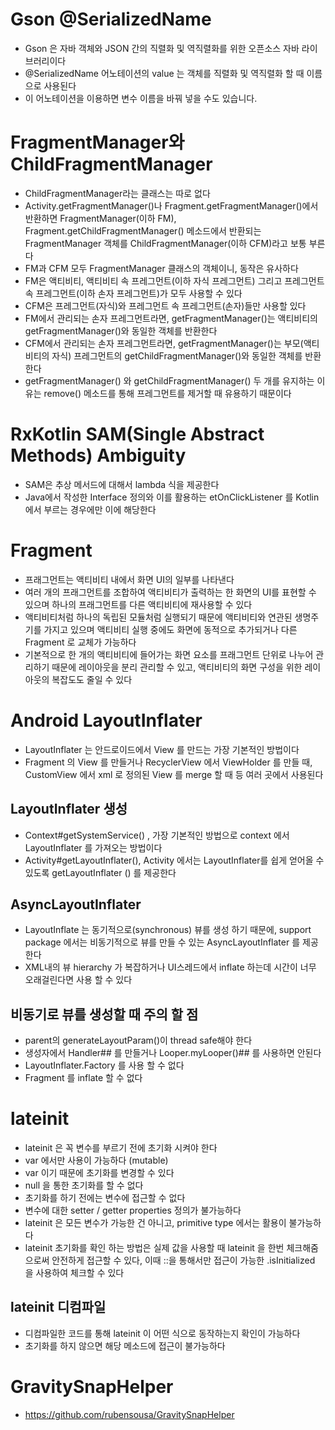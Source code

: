 # Gson @SerializedName
* Gson 은 자바 객체와 JSON 간의 직렬화 및 역직렬화를 위한 오픈소스 자바 라이브러리이다
* @SerializedName 어노테이션의 value 는 객체를 직렬화 및 역직렬화 할 때 이름으로 사용된다
* 이 어노테이션을 이용하면 변수 이름을 바꿔 넣을 수도 있습니다.

# FragmentManager와 ChildFragmentManager
* ChildFragmentManager라는 클래스는 따로 없다
* Activity.getFragmentManager()나 Fragment.getFragmentManager()에서 반환하면 FragmentManager(이하 FM), Fragment.getChildFragmentManager() 메소드에서 반환되는 FragmentManager 객체를 ChildFragmentManager(이하 CFM)라고 보통 부른다
* FM과 CFM 모두 FragmentManager 클래스의 객체이니, 동작은 유사하다
* FM은 액티비티, 액티비티 속 프레그먼트(이하 자식 프레그먼트) 그리고 프레그먼트 속 프레그먼트(이하 손자 프레그먼트)가 모두 사용할 수 있다
* CFM은 프레그먼트(자식)와 프레그먼트 속 프레그먼트(손자)들만 사용할 있다
* FM에서 관리되는 손자 프레그먼트라면, getFragmentManager()는 액티비티의 getFragmentManager()와 동일한 객체를 반환한다
* CFM에서 관리되는 손자 프레그먼트라면, getFragmentManager()는 부모(액티비티의 자식) 프레그먼트의 getChildFragmentManager()와 동일한 객체를 반환한다
* getFragmentManager() 와 getChildFragmentManager() 두 개를 유지하는 이유는 remove() 메소드를 통해 프레그먼트를 제거할 때 유용하기 때문이다

# RxKotlin SAM(Single Abstract Methods) Ambiguity
* SAM은 추상 메서드에 대해서 lambda 식을 제공한다
* Java에서 작성한 Interface 정의와 이를 활용하는 etOnClickListener 를 Kotlin 에서 부르는 경우에만 이에 해당한다

# Fragment
* 프래그먼트는 액티비티 내에서 화면 UI의 일부를 나타낸다
* 여러 개의 프래그먼트를 조합하여 액티비티가 출력하는 한 화면의 UI를 표현할 수 있으며 하나의 프래그먼트를 다른 액티비티에 재사용할 수 있다
* 액티비티처럼 하나의 독립된 모듈처럼 실행되기 때문에 액티비티와 연관된 생명주기를 가지고 있으며 액티비티 실행 중에도 화면에 동적으로 추가되거나 다른 Fragment 로 교체가 가능하다
* 기본적으로 한 개의 액티비티에 들어가는 화면 요소를 프래그먼트 단위로 나누어 관리하기 때문에 레이아웃을 분리 관리할 수 있고, 액티비티의 화면 구성을 위한 레이아웃의 복잡도도 줄일 수 있다

# Android LayoutInflater
* LayoutInflater 는 안드로이드에서 View 를 만드는 가장 기본적인 방법이다
* Fragment 의 View 를 만들거나 RecyclerView 에서 ViewHolder 를 만들 때, CustomView 에서 xml 로 정의된 View 를 merge 할 때 등 여러 곳에서 사용된다

## LayoutInflater 생성
* Context#getSystemService() , 가장 기본적인 방법으로 context 에서 LayoutInflater 를 가져오는 방법이다
* Activity#getLayoutInflater(), Activity 에서는 LayoutInflater를 쉽게 얻어올 수 있도록 getLayoutInflater () 를 제공한다

## AsyncLayoutInflater
* LayoutInflate 는 동기적으로(synchronous) 뷰를 생성 하기 때문에, support package 에서는 비동기적으로 뷰를 만들 수 있는  AsyncLayoutInflater  를 제공한다
*  XML내의 뷰 hierarchy 가 복잡하거나 UI스레드에서 inflate 하는데 시간이 너무 오래걸린다면 사용 할 수 있다

## 비동기로 뷰를 생성할 때 주의 할 점
* parent의 generateLayoutParam()이 thread safe해야 한다
* 생성자에서 Handler## 를 만들거나 Looper.myLooper()## 를 사용하면 안된다
* LayoutInflater.Factory 를 사용 할 수 없다
* Fragment 를 inflate 할 수 없다

# lateinit
* lateinit 은 꼭 변수를 부르기 전에 초기화 시켜야 한다
* var 에서만 사용이 가능하다 (mutable)
* var 이기 때문에 초기화를 변경할 수 있다
* null 을 통한 초기화를 할 수 없다
* 초기화를 하기 전에는 변수에 접근할 수 없다
* 변수에 대한 setter / getter properties 정의가 불가능하다
* lateinit 은 모든 변수가 가능한 건 아니고, primitive type 에서는 활용이 불가능하다
* lateinit 초기화를 확인 하는 방법은 실제 값을 사용할 때 lateinit 을 한번 체크해줌으로써 안전하게 접근할 수 있다, 이때 ::을 통해서만 접근이 가능한 .isInitialized 을 사용하여 체크할 수 있다

## lateinit 디컴파일
* 디컴파일한 코드를 통해 lateinit 이 어떤 식으로 동작하는지 확인이 가능하다
* 초기화를 하지 않으면 해당 메소드에 접근이 불가능하다

#  GravitySnapHelper
* https://github.com/rubensousa/GravitySnapHelper
